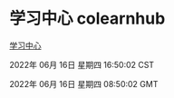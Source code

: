 # 学习中心 colearnhub
[学习中心](http://59.174.8.33:56308/colearnhub/)

2022年 06月 16日 星期四 16:50:02 CST

2022年 06月 16日 星期四 08:50:02 GMT
